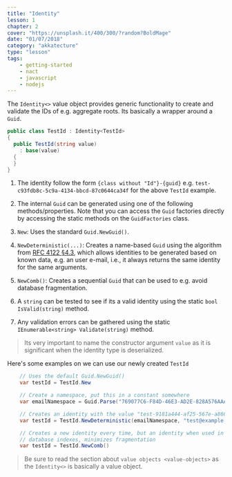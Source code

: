 ```yaml
---
title: "Identity"
lesson: 1
chapter: 2
cover: "https://unsplash.it/400/300/?random?BoldMage"
date: "01/07/2018"
category: "akkatecture"
type: "lesson"
tags:
    - getting-started
    - nact
    - javascript
    - nodejs
---
```

The `Identity<>` value object provides generic functionality to create
and validate the IDs of e.g. aggregate roots. Its basically a wrapper
around a `Guid`.

```csharp
public class TestId : Identity<TestId>
{
  public TestId(string value)
    : base(value)
  {
  }
}
```

1. The identity follow the form `{class without "Id"}-{guid}` e.g. `test-c93fdb8c-5c9a-4134-bbcd-87c0644ca34f` for the above `TestId` example.

2. The internal `Guid` can be generated using one of the following methods/properties. Note that you can access the `Guid` factories directly by accessing the static methods on the `GuidFactories` class.

3. `New`: Uses the standard `Guid.NewGuid()`.

4.  `NewDeterministic(...)`: Creates a name-based `Guid` using the algorithm from [RFC 4122 §4.3](https://www.ietf.org/rfc/rfc4122.txt), which allows identities to be generated based on known data, e.g. an user e-mail, i.e., it always returns the same identity for the same arguments.

5.  `NewComb()`: Creates a sequential `Guid` that can be used to e.g. avoid database fragmentation.

6.  A `string` can be tested to see if its a valid identity using the static `bool IsValid(string)` method.

7.  Any validation errors can be gathered using the static `IEnumerable<string> Validate(string)` method.




>    Its very important to name the constructor argument `value` as it is significant when the identity type is deserialized.


Here's some examples on we can use our newly created `TestId`

```csharp
    // Uses the default Guid.NewGuid()
    var testId = TestId.New
```

```csharp
    // Create a namespace, put this in a constant somewhere
    var emailNamespace = Guid.Parse("769077C6-F84D-46E3-AD2E-828A576AAAF3");

    // Creates an identity with the value "test-9181a444-af25-567e-a866-c263b6f6119a"
    var testId = TestId.NewDeterministic(emailNamespace, "test@example.com");
```

```csharp
    // Creates a new identity every time, but an identity when used in e.g.
    // database indexes, minimizes fragmentation
    var testId = TestId.NewComb()
```

[//]: # (TODO LINK)
>    Be sure to read the section about `value objects <value-objects>` as the `Identity<>` is basically a value object.